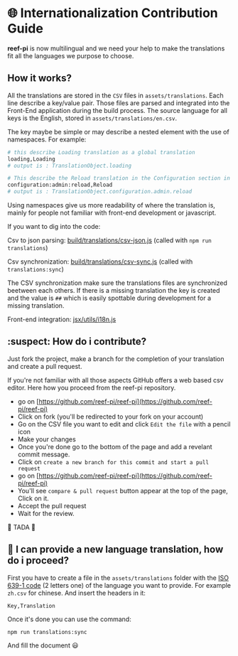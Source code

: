 # :globe_with_meridians: Internationalization Contribution Guide

__reef-pi__ is now multilingual and we need your help to make the translations fit all the languages we purpose to choose.

## How it works?

All the translations are stored in the `CSV` files in `assets/translations`. Each line describe a key/value pair. Those files are parsed and integrated into the Front-End application during the build process. The source language for all keys is the English, stored in `assets/translations/en.csv`.

The key maybe be simple or may describe a nested element with the use of namespaces. For example:
```bash
# this describe Loading translation as a global translation
loading,Loading
# output is : TranslationObject.loading
```

```bash
# This describe the Reload translation in the Configuration section in the admin panel
configuration:admin:reload,Reload
# output is : TranslationObject.configuration.admin.reload
```

Using namespaces give us more readability of where the translation is, mainly for people not familiar with front-end development or javascript.

If you want to dig into the code:

Csv to json parsing: [build/translations/csv-json.js](build/translations/csv-json.js) (called with `npm run translations`)

Csv synchronization: [build/translations/csv-sync.js](build/translations/csv-sync.js) (called with `translations:sync`)

The CSV synchronization make sure the translations files are synchronized beetween each others. If there is a missing translation the key is created and the value is `##` which is easily spottable during development for a missing translation.

Front-end integration: [jsx/utils/i18n.js](jsx/utils/i18n.js)

## :suspect: How do i contribute?

Just fork the project, make a branch for the completion of your translation and create a pull request.

If you're not familiar with all those aspects GitHub offers a web based csv editor. Here how you proceed from the reef-pi repository.

- go on [https://github.com/reef-pi/reef-pi](https://github.com/reef-pi/reef-pi)
- Click on fork (you'll be redirected to your fork on your account)
- Go on the CSV file you want to edit and click `Edit the file` with a pencil icon
- Make your changes
- Once you're done go to the bottom of the page and add a revelant commit message.
- Click on `create a new branch for this commit and start a pull request`
- go on [https://github.com/reef-pi/reef-pi](https://github.com/reef-pi/reef-pi)
- You'll see `compare & pull request` button appear at the top of the page, Click on it.
- Accept the pull request
- Wait for the review.

:raised_hands: TADA :raised_hands:


## :gift: I can provide a new language translation, how do i proceed?

First you have to create a file in the `assets/translations` folder with the [ISO 639-1 code](https://en.wikipedia.org/wiki/List_of_ISO_639-1_codes) (2 letters one) of the language you want to provide. For example `zh.csv` for chinese. And insert the headers in it:
```
Key,Translation
```

Once it's done you can use the command:

```
npm run translations:sync
```

And fill the document :smiley:
